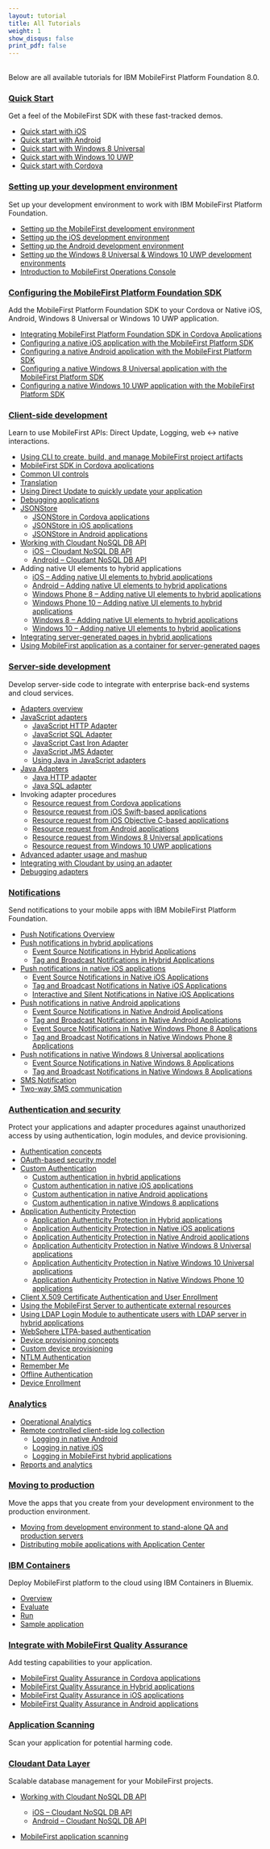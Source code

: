 ```yaml
---
layout: tutorial
title: All Tutorials
weight: 1
show_disqus: false
print_pdf: false
---
```

<br>
Below are all available tutorials for IBM MobileFirst Platform Foundation 8.0.

### [Quick Start](../quick-start)
Get a feel of the MobileFirst SDK with these fast-tracked demos.

* [Quick start with iOS](../quick-start/ios/)
* [Quick start with Android](../quick-start/android/)
* [Quick start with Windows 8 Universal](../quick-start/windows-8/)
* [Quick start with Windows 10 UWP](../quick-start/windows-10/)
* [Quick start with Cordova](../quick-start/cordova/)

### [Setting up your development environment](../setting-up-your-development-environment/)
Set up your development environment to work with IBM MobileFirst Platform Foundation.

* [Setting up the MobileFirst development environment](../setting-up-your-development-environment/setting-up-the-mobilefirst-development-environment/)
* [Setting up the iOS development environment](../setting-up-your-development-environment/setting-up-the-ios-development-environment/)
* [Setting up the Android development environment](../setting-up-your-development-environment/setting-up-the-android-development-environment/)
* [Setting up the Windows 8 Universal & Windows 10 UWP development environments](../setting-up-your-development-environment/setting-up-the-windows-8-and-windows-10-development-environment/)
* [Introduction to MobileFirst Operations Console](../quick-start/introduction-to-mobilefirst-platform-operations-console/)

### [Configuring the MobileFirst Platform Foundation SDK](../configuring-the-mfpf-sdk/)
Add the MobileFirst Platform Foundation SDK to your Cordova or Native iOS, Android, Windows 8 Universal or Windows 10 UWP application.

* [Integrating MobileFirst Platform Foundation SDK in Cordova Applications](../configuring-the-mfpf-sdk/integrating-mfpf-sdk/)
* [Configuring a native iOS application with the MobileFirst Platform SDK](../configuring-the-mfpf-sdk/configuring-a-native-ios-application-with-the-mfp-sdk/)
* [Configuring a native Android application with the MobileFirst Platform SDK](../configuring-the-mfpf-sdk/configuring-a-native-android-application-with-the-mfp-sdk/)
* [Configuring a native Windows 8 Universal application with the MobileFirst Platform SDK](../configuring-the-mfpf-sdk/configuring-a-native-windows-8-application-with-the-mfp-sdk/)
* [Configuring a native Windows 10 UWP application with the MobileFirst Platform SDK](../configuring-the-mfpf-sdk/configuring-a-native-windows-10-application-with-the-mfp-sdk/)

### [Client-side development](../client-side-development/)
Learn to use MobileFirst APIs: Direct Update, Logging, web &#8596; native interactions.

* [Using CLI to create, build, and manage MobileFirst project artifacts](../client-side-development/updated-using-cli-to-create-build-and-manage-mobilefirst-project-artifacts/)
* [MobileFirst SDK in Cordova applications](../client-side-development/mfpf-in-cordova-applications/)
* [Common UI controls](../client-side-development/common-ui-controls/)
* [Translation](../client-side-development/translation/)
* [Using Direct Update to quickly update your application](../client-side-development/using-direct-update-to-quickly-update-your-application/)
* [Debugging applications](../client-side-development/debugging-applications/)
* [JSONStore](../client-side-development/jsonstore/)
    * [JSONStore in Cordova applications](../client-side-development/jsonstore/jsonstore-javascript/)
	* [JSONStore in iOS applications](../client-side-development/jsonstore/jsonstore-objective-c/)
	* [JSONStore in Android applications](../client-side-development/jsonstore/jsonstore-java/)
* [Working with Cloudant NoSQL DB API](../client-side-development/working-with-cloudant-nosql-db-api/)
	* [iOS – Cloudant NoSQL DB API](../client-side-development/working-with-cloudant-nosql-db-api/ios/)
	* [Android – Cloudant NoSQL DB API](../client-side-development/working-with-cloudant-nosql-db-api/android/)
* Adding native UI elements to hybrid applications
    * [iOS – Adding native UI elements to hybrid applications](../client-side-development/ios-adding-native-ui-elements-hybrid-applications/)
    * [Android – Adding native UI elements to hybrid applications](../client-side-development/android-adding-native-ui-elements-hybrid-applications/)
    * [Windows Phone 8 – Adding native UI elements to hybrid applications](../client-side-development/wp8-adding-native-ui-elements-hybrid-applications/)
    * [Windows Phone 10 – Adding native UI elements to hybrid applications](../client-side-development/wp10-adding-native-ui-elements-hybrid-applications/)
    * [Windows 8 – Adding native UI elements to hybrid applications](../client-side-development/w8-adding-native-ui-elements-hybrid-applications/)
    * [Windows 10 – Adding native UI elements to hybrid applications](../client-side-development/w10-adding-native-ui-elements-hybrid-applications/)
* [Integrating server-generated pages in hybrid applications](../advanced-topics/integrating-server-generated-pages-hybrid-applications/)
* [Using MobileFirst application as a container for server-generated pages](../advanced-topics/using-a-mobilefirst-application-as-a-container-for-server-generated-pages/)

### [Server-side development](../server-side-development/)
Develop server-side code to integrate with enterprise back-end systems and cloud services.

* [Adapters overview](../server-side-development/adapters-overview/)
* [JavaScript adapters](../server-side-development/javascript-adapters/)
    * [JavaScript HTTP Adapter](../server-side-development/javascript-adapters/js-http-adapter/)
    * [JavaScript SQL Adapter](../server-side-development/javascript-adapters/js-sql-adapter/)
    * [JavaScript Cast Iron Adapter](../server-side-development/javascript-adapters/js-cast-iron-adapter/)
    * [JavaScript JMS Adapter](../server-side-development/javascript-adapters/js-jms-adapter/)
    * [Using Java in JavaScript adapters](../server-side-development/javascript-adapters/using-java-adapters/)
* [Java Adapters](../server-side-development/java-adapters/)
    * [Java HTTP adapter](../server-side-development/java-adapters/java-http-adapter/)
    * [Java SQL adapter](../server-side-development/java-adapters/java-sql-adapter/)
* Invoking adapter procedures
    * [Resource request from Cordova  applications](../server-side-development/invoking-adapter-procedures-hybrid-client-applications/)
    * [Resource request from iOS Swift-based  applications](../server-side-development/invoking-adapter-procedures-native-ios-swift-applications/)
    * [Resource request from iOS Objective C-based  applications](../server-side-development/invoking-adapter-procedures-native-ios-applications/)
    * [Resource request from Android  applications](../server-side-development/invoking-adapter-procedures-native-android-applications/)
    * [Resource request from Windows 8 Universal  applications](../server-side-development/invoking-adapter-procedures-native-windows-8-applications/)
    * [Resource request from Windows 10 UWP  applications](../server-side-development/invoking-adapter-procedures-native-java-platform-micro-editions-java-applications/)
* [Advanced adapter usage and mashup](../server-side-development/advanced-adapter-usage-mashup/)
* [Integrating with Cloudant by using an adapter](../server-side-development/cloudant/)
* [Debugging adapters](../server-side-development/debugging-adapters/)

### [Notifications](../notifications/)
Send notifications to your mobile apps with IBM MobileFirst Platform Foundation.

* [Push Notifications Overview](../notifications/push-notifications-overview/)
* [Push notifications in hybrid applications](../notifications/push-notifications-overview/push-notifications-in-hybrid-applications/)
    * [Event Source Notifications in Hybrid Applications](../notifications/push-notifications-overview/push-notifications-in-hybrid-applications/event-source/)
    * [Tag and Broadcast Notifications in Hybrid Applications](../notifications/push-notifications-overview/push-notifications-in-hybrid-applications/tag-based/)
* [Push notifications in native iOS applications](../notifications/push-notifications-overview/push-notifications-in-native-ios-applications/)
    * [Event Source Notifications in Native iOS Applications](../notifications/push-notifications-overview/push-notifications-in-native-ios-applications/event-source/)
	* [Tag and Broadcast Notifications in Native iOS Applications](../notifications/push-notifications-overview/push-notifications-in-native-ios-applications/tag-based/)
	* [Interactive and Silent Notifications in Native iOS Applications](../notifications/push-notifications-overview/push-notifications-in-native-ios-applications/interactive-and-silent/)
* [Push notifications in native Android applications](../notifications/push-notifications-overview/push-notifications-in-native-android-applications/)
    * [Event Source Notifications in Native Android Applications](../notifications/push-notifications-overview/push-notifications-in-native-android-applications/event-source/)
	* [Tag and Broadcast Notifications in Native Android Applications](../notifications/push-notifications-overview/push-notifications-in-native-android-applications/tag-based/)
    * [Event Source Notifications in Native Windows Phone 8 Applications](../notifications/push-notifications-overview/push-notifications-in-native-windows-phone-8-applications/event-source/)
	* [Tag and Broadcast Notifications in Native Windows Phone 8 Applications](../notifications/push-notifications-overview/push-notifications-in-native-windows-phone-8-applications/tag-based/)
* [Push notifications in native Windows 8 Universal applications](../notifications/push-notifications-overview/push-notifications-in-native-windows-8-applications/)
	* [Event Source Notifications in Native Windows 8 Applications](../notifications/push-notifications-overview/push-notifications-in-native-windows-8-applications/event-source/)
	* [Tag and Broadcast Notifications in Native Windows 8 Applications](../notifications/push-notifications-overview/push-notifications-in-native-windows-8-applications/tag-based/)
* [SMS Notification](../notifications/sms-notifications/)
* [Two-way SMS communication](../notifications/two-way-sms-communication/)

### [Authentication and security](../authentication-and-security/)
Protect your applications and adapter procedures against unauthorized access by using authentication, login modules, and device provisioning.

* [Authentication concepts](../authentication-and-security/authentication-concepts/)
* [OAuth-based security model](../authentication-and-security/authentication-concepts/oauth-based-security-model/)
* [Custom Authentication](../authentication-and-security/custom-authentication/)
	* [Custom authentication in hybrid applications](../authentication-and-security/custom-authentication/custom-authentication-hybrid-applications/)
	* [ Custom authentication in native iOS applications](../authentication-and-security/custom-authentication/custom-authentication-native-ios-applications/)
	* [Custom authentication in native Android applications](../authentication-and-security/custom-authentication/custom-authentication-in-native-android-applications/)
	* [Custom authentication in native Windows 8 applications](../authentication-and-security/custom-authentication/custom-authentication-in-native-windows-8-applications/)
* [Application Authenticity Protection](../authentication-and-security/application-authenticity-protection/)
    * [Application Authenticity Protection in Hybrid applications](../authentication-and-security/application-authenticity-protection/application-authenticity-protection-hybrid-applications/)
	* [Application Authenticity Protection in Native iOS applications](../authentication-and-security/application-authenticity-protection/application-authenticity-protection-native-ios/)
	* [Application Authenticity Protection in Native Android applications](../authentication-and-security/application-authenticity-protection/application-authenticity-protection-native-android-applications/)
	* [Application Authenticity Protection in Native Windows 8 Universal applications](../authentication-and-security/application-authenticity-protection/application-authenticity-protection-in-native-windows-universal-applications/)
    * [Application Authenticity Protection in Native Windows 10 Universal applications](../authentication-and-security/application-authenticity-protection/application-authenticity-protection-in-native-windows-10-universal-applications/)
    * [Application Authenticity Protection in Native Windows Phone 10 applications](../authentication-and-security/application-authenticity-protection/application-authenticity-protection-in-native-windows-phone-10-applications/)
* [Client X.509 Certificate Authentication and User Enrollment](../authentication-and-security/client-x-509-certificate-authentication-user-enrollment/)
* [Using the MobileFirst Server to authenticate external resources](../authentication-and-security/using-mobilefirst-server-authenticate-external-resources/)
* [Using LDAP Login Module to authenticate users with LDAP server in hybrid applications](../authentication-and-security/using-ldap-login-module-to-authenticate-users-with-ldap-server-in-hybrid-applications/)
* [WebSphere LTPA-based authentication](../authentication-and-security/websphere-ltpa-based-authentication/)
* [Device provisioning concepts](../authentication-and-security/device-provisioning-concepts/)
* [Custom device provisioning](../authentication-and-security/custom-device-provisioning/)
* [NTLM Authentication](../authentication-and-security/ntlm-authentication/)
* [Remember Me](../advanced-topics/remember-me/)
* [Offline Authentication](../advanced-topics/offline-authentication/)
* [Device Enrollment](../advanced-topics/device-enrollment/)

### [Analytics](../analytics/)

* [Operational Analytics](../analytics/operational-analytics/)
* [Remote controlled client-side log collection](../client-side-development/remote-controlled-client-side-log-collection/)
    * [Logging in native Android](../client-side-development-/remote-controlled-client-side-log-collection/logging-in-native-android/)
    * [Logging in native iOS](../client-side-development/remote-controlled-client-side-log-collection/logging-in-native-ios/)
    * [Logging in MobileFirst hybrid applications](../client-side-development/remote-controlled-client-side-log-collection/logging-in-hybrid-applications/)
* [Reports and analytics](../analytics/reports-analytics/)

### [Moving to production](../moving-to-production/)
Move the apps that you create from your development environment to the production environment.

* [Moving from development environment to stand-alone QA and production servers](../moving-to-production/moving-development-environment-stand-alone-qa-production-servers/)
* [Distributing mobile applications with Application Center](../moving-to-production/distributing-mobile-applications-with-application-center/)

### [IBM Containers](../ibm-containers/)
Deploy MobileFirst platform to the cloud using IBM Containers in Bluemix.

* [Overview](../ibm-containers/)
* [Evaluate](../ibm-containers/evaluate/)
* [Run](../ibm-containers/run/)
* [Sample application](../ibm-containers/sample-app/)

### [Integrate with MobileFirst Quality Assurance]({{site.baseurl}}/tutorials/en/quality-assurance/8.0/overview)
Add testing capabilities to your application.

* [MobileFirst Quality Assurance in Cordova applications]({{site.baseurl}}/tutorials/en/quality-assurance/8.0/cordova/)
* [MobileFirst Quality Assurance in Hybrid applications]({{site.baseurl}}/tutorials/en/quality-assurance/8.0/hybrid/)
* [MobileFirst Quality Assurance in iOS applications]({{site.baseurl}}/tutorials/en/quality-assurance/8.0/ios/)
* [MobileFirst Quality Assurance in Android applications]({{site.baseurl}}/tutorials/en/quality-assurance/8.0/android/)

### [Application Scanning]({{site.baseurl}}/tutorials/en/application-scanning)
Scan your application for potential harming code.

### [Cloudant Data Layer](../../../cloudant/)
Scalable database management for your MobileFirst projects.

* [Working with Cloudant NoSQL DB API](../client-side-development/working-with-cloudant-nosql-db-api/)
	* [iOS – Cloudant NoSQL DB API](../client-side-development/working-with-cloudant-nosql-db-api/ios/)
	* [Android – Cloudant NoSQL DB API](../client-side-development/working-with-cloudant-nosql-db-api/android/)

* [MobileFirst application scanning]({{site.baseurl}}/tutorials/en/application-scanning/)